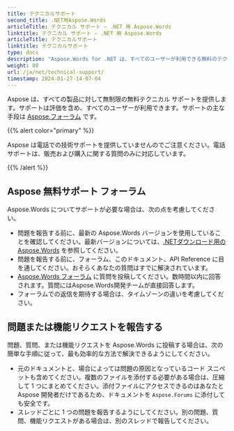 ```yaml
---
title: テクニカルサポート
second_title: .NET用Aspose.Words
articleTitle: テクニカル サポート – .NET 用 Aspose.Words
linktitle: テクニカル サポート – .NET 用 Aspose.Words
articleTitle: テクニカルサポート
linktitle: テクニカルサポート
type: docs
description: "Aspose.Words for .NET は、すべてのユーザーが利用できる無料のテクニカル サポートを提供します。 Aspose 無料サポート フォーラムを使用して、質問、問題、または機能リクエストを報告してください。"
weight: 80
url: /ja/net/technical-support/
timestamp: 2024-01-27-14-07-04
---
```


Aspose は、すべての製品に対して無制限の無料テクニカル サポートを提供します。サポートは評価を含め、すべてのユーザーが利用できます。サポートの主な手段は [Aspose.フォーラム](https://forum.aspose.com/c/words/8) です。

{{% alert color="primary" %}}

Aspose は電話での技術サポートを提供していませんのでご注意ください。電話サポートは、販売および購入に関する質問のみに対応しています。

{{% /alert %}}

## Aspose 無料サポート フォーラム

Aspose.Words についてサポートが必要な場合は、次の点を考慮してください。

* 問題を報告する前に、最新の Aspose.Words バージョンを使用していることを確認してください。最新バージョンについては、[.NETダウンロード用のAspose.Words](https://www.nuget.org/packages/Aspose.Words/) を参照してください。
* 問題を報告する前に、フォーラム、このドキュメント、API Reference に目を通してください。おそらくあなたの質問はすでに解決されています。
* [Aspose.Words フォーラム](https://forum.aspose.com/c/words/8) に質問を投稿してください。数時間以内に回答されます。質問にはAspose.Words開発チームが直接回答します。
* フォーラムでの返信を期待する場合は、タイムゾーンの違いを考慮してください。

## 問題または機能リクエストを報告する

問題、質問、または機能リクエストを Aspose.Words に投稿する場合は、次の簡単な手順に従って、最も効率的な方法で解決できるようにしてください。

* 元のドキュメントと、場合によっては問題の原因となっているコード スニペットも含めてください。複数のファイルを添付する必要がある場合は、圧縮して 1 つにまとめてください。添付ファイルにアクセスできるのはあなたと Aspose 開発者だけであるため、ドキュメントを `Aspose.Forums` に添付しても安全です。
* スレッドごとに 1 つの問題を報告するようにしてください。別の問題、質問、機能リクエストがある場合は、別のスレッドで報告してください。
